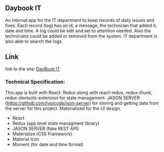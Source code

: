 ## Daybook IT

An internal app for the IT department to keep records of daily issues and fixes. Each record (log) has an id, a message, the technician that added it, date and time.
A log could be edit and set to attention needed. Also the technicians could be added or removed from the system. IT department is also able to search the logs.

## Link

link to the site: [DayBook IT](https://sahmed1035.github.io/Daybook-IT/)

### Technical Specification:

This app is built with React.
Redux along with react-redux, redux-thunk, redux-devtools-extension for state management.
JASON SERVER (https://github.com/typicode/json-server) for storing and getting data from the server for this project.
Materialized for the UI design.

- React
- Redux (app level state managment library)
- JASON SERVER (fake REST API)
- Materialize (CSS Framework)
- Material Icon
- Moment (for date and time format)
